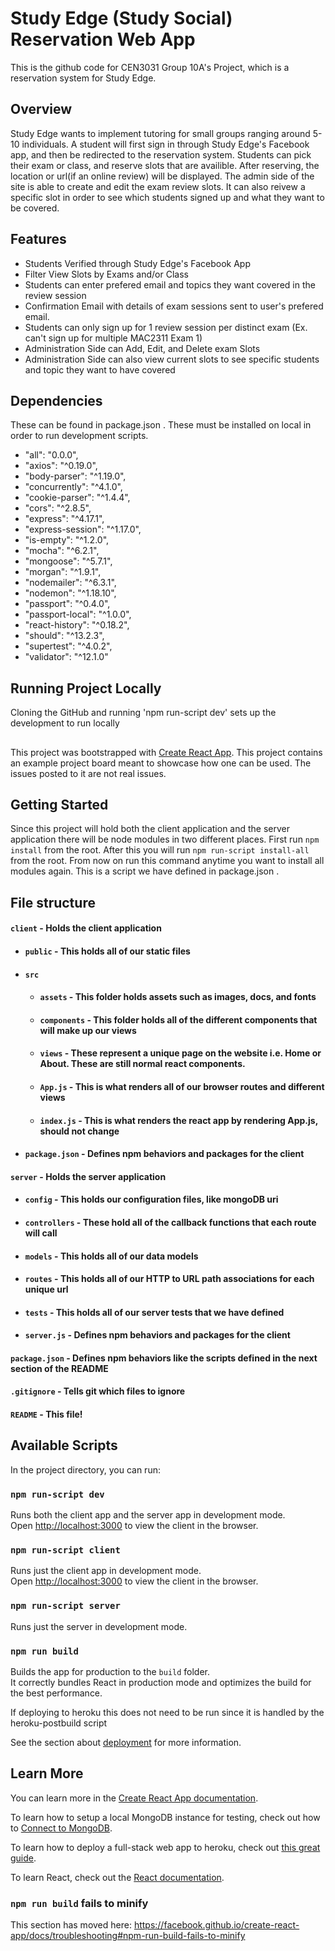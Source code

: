 # Study Edge (Study Social) Reservation Web App
This is the github code for CEN3031 Group 10A's Project, which is a reservation system for Study Edge. 

## Overview
Study Edge wants to implement tutoring for small groups ranging around 5-10 individuals. A student will first sign in through Study Edge's Facebook app, and then be redirected to the reservation system. Students can pick their exam or class, and reserve slots that are availible. After reserving, the location or url(if an online review) will be displayed. The admin side of the site is able to create and edit the exam review slots. It can also reivew a specific slot in order to see which students signed up and what they want to be covered.

## Features
* Students Verified through Study Edge's Facebook App
* Filter View Slots by Exams and/or Class 
* Students can enter prefered email and topics they want covered in the review session
* Confirmation Email with details of exam sessions sent to user's prefered email. 
* Students can only sign up for 1 review session per distinct exam (Ex. can't sign up for multiple MAC2311 Exam 1)
* Administration Side can Add, Edit, and Delete exam Slots
* Administration Side can also view current slots to see specific students and topic they want to have covered

## Dependencies
These can be found in package.json . These must be installed on local in order to run development scripts.
* "all": "0.0.0",
* "axios": "^0.19.0",
* "body-parser": "^1.19.0",
* "concurrently": "^4.1.0",
* "cookie-parser": "^1.4.4",
* "cors": "^2.8.5",
* "express": "^4.17.1",
* "express-session": "^1.17.0",
* "is-empty": "^1.2.0",
* "mocha": "^6.2.1",
* "mongoose": "^5.7.1",
* "morgan": "^1.9.1",
* "nodemailer": "^6.3.1",
* "nodemon": "^1.18.10",
* "passport": "^0.4.0",
* "passport-local": "^1.0.0",
* "react-history": "^0.18.2",
* "should": "^13.2.3",
* "supertest": "^4.0.2",
* "validator": "^12.1.0"
 

## Running Project Locally
Cloning the GitHub and running 'npm run-script dev' sets up the development to run locally

##
This project was bootstrapped with [Create React App](https://github.com/facebook/create-react-app).
This project contains an example project board meant to showcase how one can be used. The issues posted to it are not real issues.


## Getting Started

Since this project will hold both the client application and the server application there will be node modules in two different places. First run `npm install` from the root. After this you will run `npm run-script install-all` from the root. From now on run this command anytime you want to install all modules again. This is a script we have defined in package.json .


## File structure
#### `client` - Holds the client application
- #### `public` - This holds all of our static files
- #### `src`
    - #### `assets` - This folder holds assets such as images, docs, and fonts
    - #### `components` - This folder holds all of the different components that will make up our views
    - #### `views` - These represent a unique page on the website i.e. Home or About. These are still normal react components.
    - #### `App.js` - This is what renders all of our browser routes and different views
    - #### `index.js` - This is what renders the react app by rendering App.js, should not change
- #### `package.json` - Defines npm behaviors and packages for the client
#### `server` - Holds the server application
- #### `config` - This holds our configuration files, like mongoDB uri
- #### `controllers` - These hold all of the callback functions that each route will call
- #### `models` - This holds all of our data models
- #### `routes` - This holds all of our HTTP to URL path associations for each unique url
- #### `tests` - This holds all of our server tests that we have defined
- #### `server.js` - Defines npm behaviors and packages for the client
#### `package.json` - Defines npm behaviors like the scripts defined in the next section of the README
#### `.gitignore` - Tells git which files to ignore
#### `README` - This file!


## Available Scripts

In the project directory, you can run:

### `npm run-script dev`

Runs both the client app and the server app in development mode.<br>
Open [http://localhost:3000](http://localhost:3000) to view the client in the browser.

### `npm run-script client`

Runs just the client app in development mode.<br>
Open [http://localhost:3000](http://localhost:3000) to view the client in the browser.


### `npm run-script server`

Runs just the server in development mode.<br>


### `npm run build`

Builds the app for production to the `build` folder.<br>
It correctly bundles React in production mode and optimizes the build for the best performance.

If deploying to heroku this does not need to be run since it is handled by the heroku-postbuild script<br>

See the section about [deployment](https://facebook.github.io/create-react-app/docs/deployment) for more information.

## Learn More

You can learn more in the [Create React App documentation](https://facebook.github.io/create-react-app/docs/getting-started).

To learn how to setup a local MongoDB instance for testing, check out how to [Connect to MongoDB](https://docs.mongodb.com/guides/server/drivers/).

To learn how to deploy a full-stack web app to heroku, check out [this great guide](https://daveceddia.com/deploy-react-express-app-heroku/).

To learn React, check out the [React documentation](https://reactjs.org/).

### `npm run build` fails to minify

This section has moved here: https://facebook.github.io/create-react-app/docs/troubleshooting#npm-run-build-fails-to-minify

